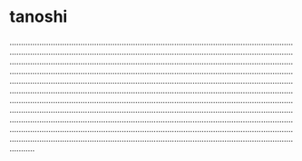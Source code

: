 # tanoshi
...............................................................................................................................................................................................................................................................................................................................................................................................................................................................................................................................................................................................................................................................................................................................................................................................................................................................................................................................................................................................................................................................................................................................................................................................................................................................................................................................................................................................................................